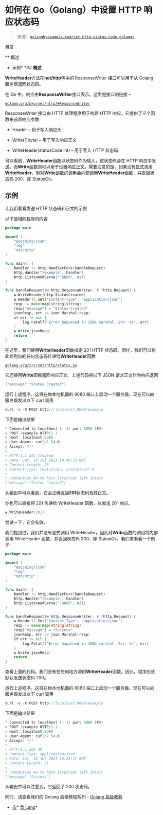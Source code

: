 <!--yml

类别: 未分类

日期: 2024-10-13 06:38:57

-->

# 如何在 Go（Golang）中设置 HTTP 响应状态码

> 来源：[`golangbyexample.com/set-http-status-code-golang/`](https://golangbyexample.com/set-http-status-code-golang/)

目录

**   概述

+   示例*  *## **概述**

**WriteHeader**方法在**net/http**包中的 ResponseWriter 接口可以用于从 Golang 服务器返回状态码。

在 Go 中，响应由**ResponseWriter**接口表示。这里是接口的链接 –

[`golang.org/pkg/net/http/#ResponseWriter`](https://golang.org/pkg/net/http/#ResponseWriter)

ResponseWriter 接口由 HTTP 处理程序用于构建 HTTP 响应。它提供了三个函数来设置响应参数

+   Header – 用于写入响应头

+   Write([]byte) – 用于写入响应正文

+   WriteHeader(statusCode int) – 用于写入 HTTP 状态码

可以看到，**WriteHeader**函数以状态码作为输入，该状态码会在 HTTP 响应中发送。而**Write**函数则可以用于设置响应正文。需要注意的是，如果没有显式调用**WriteHeader**，则对**Write**函数的调用会内部调用**WriteHeader**函数，并返回状态码 200，即 StatusOk。

## **示例**

让我们看看发送 HTTP 状态码和正文的示例

以下是相同程序的内容

```go
package main

import (
	"encoding/json"
	"log"
	"net/http"
)

func main() {
	handler := http.HandlerFunc(handleRequest)
	http.Handle("/example", handler)
	http.ListenAndServe(":8080", nil)
}

func handleRequest(w http.ResponseWriter, r *http.Request) {
	w.WriteHeader(http.StatusCreated)
	w.Header().Set("Content-Type", "application/json")
	resp := make(map[string]string)
	resp["message"] = "Status Created"
	jsonResp, err := json.Marshal(resp)
	if err != nil {
		log.Fatalf("Error happened in JSON marshal. Err: %s", err)
	}
	w.Write(jsonResp)
	return
}
```

在这里，我们使用**WriteHeader**函数指定 201 HTTP 状态码。同样，我们可以将此处列出的任何状态码传递给**WriteHeader**函数

[`golang.org/src/net/http/status.go`](https://golang.org/src/net/http/status.go)

它还使用**Write**函数返回响应正文。上述代码将以下 JSON 请求正文作为响应返回

```go
{"message":"Status Created"}
```

运行上述程序。这将在你本地机器的 8080 端口上启动一个服务器。现在可以向服务器发出以下 curl 调用

```go
curl -v -X POST http://localhost:8080/example
```

下面是输出结果

```go
* Connected to localhost (::1) port 8080 (#0)
> POST /example HTTP/1.1
> Host: localhost:8080
> User-Agent: curl/7.54.0
> Accept: */*
> 
< HTTP/1.1 201 Created
< Date: Sat, 10 Jul 2021 10:40:33 GMT
< Content-Length: 28
< Content-Type: text/plain; charset=utf-8
< 
* Connection #0 to host localhost left intact
{"message":"Status Created"}
```

从输出中可以看到，它会正确返回**201**状态码及其正文。

你也可以直接将 201 传递给 WriteHeader 函数，以发送 201 响应。

```go
w.WriteHeader(201)
```

尝试一下，它会有效。

我们提到过，我们并没有显式调用 WriteHeader，因此对**Write**函数的调用将内部调用 WriteHeader 函数，并返回状态码 200，即 StatusOk。我们来看看一个例子-

```go
package main

import (
	"encoding/json"
	"log"
	"net/http"
)

func main() {
	handler := http.HandlerFunc(handleRequest)
	http.Handle("/example", handler)
	http.ListenAndServe(":8080", nil)
}

func handleRequest(w http.ResponseWriter, r *http.Request) {
	w.Header().Set("Content-Type", "application/json")
	resp := make(map[string]string)
	resp["message"] = "Success"
	jsonResp, err := json.Marshal(resp)
	if err != nil {
		log.Fatalf("Error happened in JSON marshal. Err: %s", err)
	}
	w.Write(jsonResp)
	return
}
```

查看上面的代码。我们没有在任何地方调用**WriteHeader**函数。因此，程序应该默认发送状态码 200。

运行上述程序。这将在你本地机器的 8080 端口上启动一个服务器。现在可以向服务器发出以下 curl 调用

```go
curl -v -X POST http://localhost:8080/example
```

下面是输出结果

```go
* Connected to localhost (::1) port 8080 (#0)
> POST /example HTTP/1.1
> Host: localhost:8080
> User-Agent: curl/7.54.0
> Accept: */*
> 
< HTTP/1.1 200 OK
< Content-Type: application/json
< Date: Sat, 10 Jul 2021 16:24:11 GMT
< Content-Length: 21
< 
* Connection #0 to host localhost left intact
{"message":"Success"}
```

从输出中可以注意到，它返回了 200 状态码。

同时，请查看我们的 Golang 高级教程系列 - [Golang 高级教程](https://golangbyexample.com/golang-comprehensive-tutorial/)

+   [去](https://golangbyexample.com/tag/go/)*   [戈 Lang](https://golangbyexample.com/tag/golang/)*
